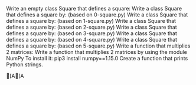 Write an empty class Square that defines a square:
Write a class Square that defines a square by: (based on 0-square.py)
Write a class Square that defines a square by: (based on 1-square.py)
Write a class Square that defines a square by: (based on 2-square.py)
Write a class Square that defines a square by: (based on 3-square.py)
Write a class Square that defines a square by: (based on 4-square.py)
Write a class Square that defines a square by: (based on 5-square.py)
Write a function that multiplies 2 matrices:
Write a function that multiplies 2 matrices by using the module NumPy
To install it: pip3 install numpy==1.15.0
Create a function that prints Python strings.


[A[A
